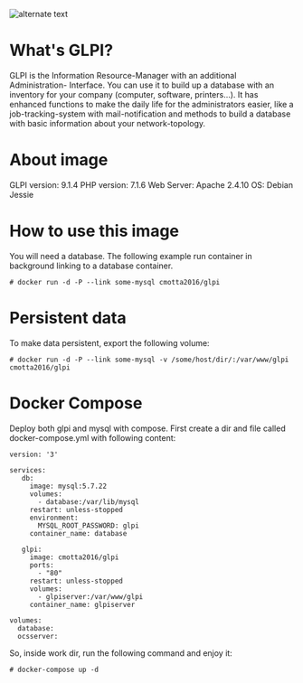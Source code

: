 ![alternate text](https://raw.githubusercontent.com/glpi-project/glpi/master/pics/logos/logo-GLPI-250-black.png)
# What's GLPI?
GLPI is the Information Resource-Manager with an additional Administration- Interface. You can use it to build up a database with an inventory for your company (computer, software, printers...). It has enhanced functions to make the daily life for the administrators easier, like a job-tracking-system with mail-notification and methods to build a database with basic information about your network-topology.

# About image
GLPI version: 9.1.4
PHP version: 7.1.6
Web Server: Apache 2.4.10
OS: Debian Jessie

# How to use this image
You will need a database. The following example run container in background linking to a database container.
```
# docker run -d -P --link some-mysql cmotta2016/glpi
```
# Persistent data
To make data persistent, export the following volume:
```
# docker run -d -P --link some-mysql -v /some/host/dir/:/var/www/glpi cmotta2016/glpi
```
# Docker Compose
Deploy both glpi and mysql with compose.
First create a dir and file called docker-compose.yml with following content:
```
version: '3'

services:
   db:
     image: mysql:5.7.22
     volumes:
       - database:/var/lib/mysql
     restart: unless-stopped
     environment:
       MYSQL_ROOT_PASSWORD: glpi
     container_name: database

   glpi:
     image: cmotta2016/glpi
     ports:
       - "80"
     restart: unless-stopped
     volumes:
       - glpiserver:/var/www/glpi
     container_name: glpiserver
     
volumes:
  database:
  ocsserver:
```

So, inside work dir, run the following command and enjoy it:
```
# docker-compose up -d
```
